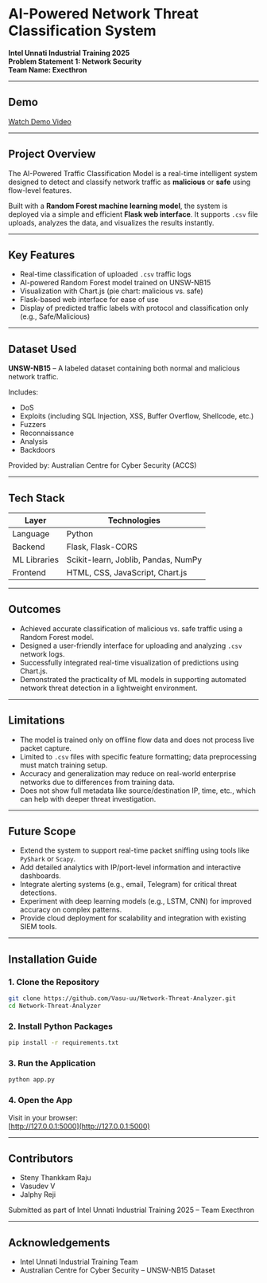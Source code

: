 
# AI-Powered Network Threat Classification System

**Intel Unnati Industrial Training 2025**  
**Problem Statement 1: Network Security**  
**Team Name: Execthron**

---

## Demo

[Watch Demo Video](https://vimeo.com/1102796520?share=copy#t=0)

---

## Project Overview

The AI-Powered Traffic Classification Model is a real-time intelligent system designed to detect and classify network traffic as **malicious** or **safe** using flow-level features.

Built with a **Random Forest machine learning model**, the system is deployed via a simple and efficient **Flask web interface**. It supports `.csv` file uploads, analyzes the data, and visualizes the results instantly.

---

## Key Features

* Real-time classification of uploaded `.csv` traffic logs  
* AI-powered Random Forest model trained on UNSW-NB15  
* Visualization with Chart.js (pie chart: malicious vs. safe)  
* Flask-based web interface for ease of use  
* Display of predicted traffic labels with protocol and classification only (e.g., Safe/Malicious)  

---

## Dataset Used

**UNSW-NB15** – A labeled dataset containing both normal and malicious network traffic.

Includes:

* DoS  
* Exploits (including SQL Injection, XSS, Buffer Overflow, Shellcode, etc.)  
* Fuzzers  
* Reconnaissance  
* Analysis  
* Backdoors  

Provided by: Australian Centre for Cyber Security (ACCS)

---

## Tech Stack

| Layer        | Technologies                        |
| ------------ | ----------------------------------- |
| Language     | Python                              |
| Backend      | Flask, Flask-CORS                   |
| ML Libraries | Scikit-learn, Joblib, Pandas, NumPy |
| Frontend     | HTML, CSS, JavaScript, Chart.js     |

---

## Outcomes

* Achieved accurate classification of malicious vs. safe traffic using a Random Forest model.  
* Designed a user-friendly interface for uploading and analyzing `.csv` network logs.  
* Successfully integrated real-time visualization of predictions using Chart.js.  
* Demonstrated the practicality of ML models in supporting automated network threat detection in a lightweight environment.  

---

## Limitations

* The model is trained only on offline flow data and does not process live packet capture.  
* Limited to `.csv` files with specific feature formatting; data preprocessing must match training setup.  
* Accuracy and generalization may reduce on real-world enterprise networks due to differences from training data.  
* Does not show full metadata like source/destination IP, time, etc., which can help with deeper threat investigation.  

---

## Future Scope

* Extend the system to support real-time packet sniffing using tools like `PyShark` or `Scapy`.  
* Add detailed analytics with IP/port-level information and interactive dashboards.  
* Integrate alerting systems (e.g., email, Telegram) for critical threat detections.  
* Experiment with deep learning models (e.g., LSTM, CNN) for improved accuracy on complex patterns.  
* Provide cloud deployment for scalability and integration with existing SIEM tools.  

---

## Installation Guide

### 1. Clone the Repository

```bash
git clone https://github.com/Vasu-uu/Network-Threat-Analyzer.git
cd Network-Threat-Analyzer
```

### 2. Install Python Packages

```bash
pip install -r requirements.txt
```

### 3. Run the Application

```bash
python app.py
```

### 4. Open the App

Visit in your browser:  
[http://127.0.0.1:5000](http://127.0.0.1:5000)

---

## Contributors

* Steny Thankkam Raju  
* Vasudev V  
* Jalphy Reji  

Submitted as part of Intel Unnati Industrial Training 2025 – Team Execthron

---

## Acknowledgements

* Intel Unnati Industrial Training Team  
* Australian Centre for Cyber Security – UNSW-NB15 Dataset
